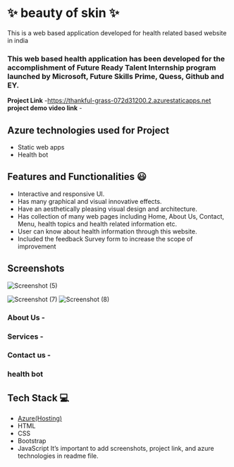 
# ✨  beauty of skin ✨

This is a web based application developed for health related based website in india

### This web based health application has been developed for the accomplishment of Future Ready Talent Internship program launched by Microsoft, Future Skills Prime, Quess, Github and EY.


**Project Link** -https://thankful-grass-072d31200.2.azurestaticapps.net
**project demo video link** - 

## Azure technologies used for Project

- Static web apps
- Health bot

## Features and Functionalities 😃

- Interactive and responsive UI.
- Has many graphical and visual innovative effects.
- Have an aesthetically pleasing visual design and architecture.
- Has collection of many web pages including Home, About Us, Contact, Menu, health topics and health related information etc.
- User can know about health information through this website.
- Included the feedback Survey form to increase the scope of improvement 

## Screenshots



![Screenshot (5)](https://user-images.githubusercontent.com/121887304/211324709-a5306d19-2a33-4dc2-85ca-6e248b300934.png)

![Screenshot (7)](https://user-images.githubusercontent.com/121887304/211324639-cfca0d4d-ea72-4dbc-accf-7e3dce9a3aae.png)
![Screenshot (8)](https://user-images.githubusercontent.com/121887304/211324562-78dd1a6d-2e0a-4df3-8119-654e36aef885.png)
   

### About Us -



### Services -



### Contact us -



### health bot




## Tech Stack 💻

- [Azure(Hosting)](https://azure.microsoft.com/en-in/features/azure-portal/)
- HTML
- CSS
- Bootstrap
- JavaScript
It’s important to add screenshots, project link, and azure technologies in readme file.

